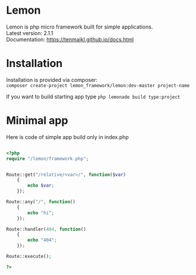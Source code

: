 # Lemon

Lemon is php micro framework built for simple applications.\
Latest version: 2.1.1\
Documentation: https://tenmajkl.github.io/docs.html

# Installation

Installation is provided via composer:\
`composer create-project lemon_framework/lemon:dev-master project-name`

If you want to build starting app type `php lemonade build type:project`

# Minimal app

Here is code of simple app build only in index.php

```php    

<?php
require "/lemon/framework.php";


Route::get("/relative/<var>/", function($var)
    {
        echo $var;
    });

Route::any("/", function()
    {
        echo "hi";
    });

Route::handler(404, function()
    {
        echo "404";
    });

Route::execute();

?>

```



